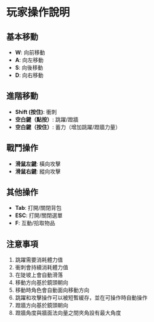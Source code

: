 # 玩家操作說明

## 基本移動
- **W**: 向前移動
- **A**: 向左移動
- **S**: 向後移動
- **D**: 向右移動

## 進階移動
- **Shift (按住)**: 衝刺
- **空白鍵（點按）**: 跳躍/蹬牆
- **空白鍵（按住）**: 蓄力（增加跳躍/蹬牆力量）

## 戰鬥操作
- **滑鼠左鍵**: 橫向攻擊
- **滑鼠右鍵**: 縱向攻擊

## 其他操作
- **Tab**: 打開/關閉背包
- **ESC**: 打開/關閉選單
- **F**: 互動/拾取物品

## 注意事項
1. 跳躍需要消耗體力值
2. 衝刺會持續消耗體力值
3. 在陡坡上會自動滑落
4. 移動方向基於鏡頭朝向
5. 移動時角色會自動面向移動方向
6. 跳躍和攻擊操作可以被短暫緩存，並在可操作時自動操作
7. 蹬牆方向基於鏡頭朝向
8. 蹬牆角度與牆面法向量之間夾角設有最大角度